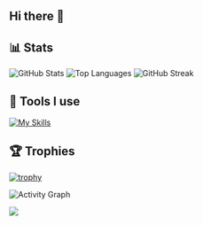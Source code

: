 ## Hi there 👋

<!--
**Fazorath/Fazorath** is a ✨ _special_ ✨ repository because its `README.md` (this file) appears on your GitHub profile.

Here are some ideas to get you started:

- 🔭 I’m currently working on ...
- 🌱 I’m currently learning ...
- 👯 I’m looking to collaborate on ...
- 🤔 I’m looking for help with ...
- 💬 Ask me about ...
- 📫 How to reach me: ...
- 😄 Pronouns: ...
- ⚡ Fun fact: ...
-->

## 📊 Stats
![GitHub Stats](https://github-readme-stats.vercel.app/api?username=Fazorath&show_icons=true)
![Top Languages](https://github-readme-stats.vercel.app/api/top-langs/?username=Fazorath&layout=compact)
![GitHub Streak](https://streak-stats.demolab.com?user=Fazorath)

## 🧰 Tools I use
[![My Skills](https://skillicons.dev/icons?i=python,ts,react,nodejs,postgres,aws,docker,linux)](https://skillicons.dev)

## 🏆 Trophies
[![trophy](https://github-profile-trophy.vercel.app/?username=Fazorath&theme=flat&no-frame=true&row=1&column=6)](https://github.com/ryo-ma/github-profile-trophy)

<!-- Optional extras -->
<!-- Activity Graph -->
 ![Activity Graph](https://github-readme-activity-graph.vercel.app/graph?username=Fazorath) 

<!-- Profile views -->
 ![](https://komarev.com/ghpvc/?username=Fazorath) 
